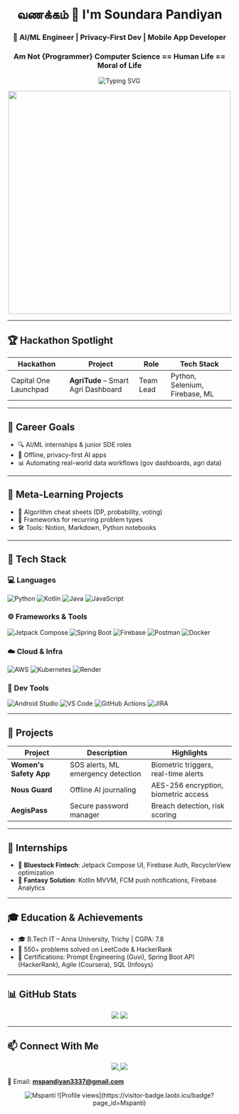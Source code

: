 <h1 align="center">வணக்கம் 🙏 I'm Soundara Pandiyan</h1>
<h3 align="center">🚀 AI/ML Engineer | Privacy-First Dev | Mobile App Developer </h3>
<h3 align="center"> Am Not {Programmer} Computer Science == Human Life  == Moral of Life  </h3>

<p align="center">
  <img src="https://readme-typing-svg.demolab.com?font=Fira+Code&weight=500&size=24&pause=1000&color=00F7FF&center=true&vCenter=true&width=600&lines=வணக்கம்+நான்+சௌந்தரா+பாண்டியன்;AI%2FML+Engineer+%7C+Privacy-First+Dev;AgriTude+Hackathon+Lead+🚀;Python+%7C+Selenium+%7C+Firebase+%7C+Docker+%7C+Postman" alt="Typing SVG" />
</p>

<p align="center">
  <img src="https://github.com/Anmol-Baranwal/Cool-GIFs-For-GitHub/blob/main/Assets/Coding%20Vibe.gif?raw=true" width="500"/>
</p>

---

## 🏆 Hackathon Spotlight

| Hackathon | Project | Role | Tech Stack |
|-----------|---------|------|------------|
| Capital One Launchpad | **AgriTude** – Smart Agri Dashboard | Team Lead | Python, Selenium, Firebase, ML |

---

## 🎯 Career Goals

- 🔍 AI/ML internships & junior SDE roles  
- 🧠 Offline, privacy-first AI apps  
- 📊 Automating real-world data workflows (gov dashboards, agri data)

---

## 🧪 Meta-Learning Projects

- 📘 Algorithm cheat sheets (DP, probability, voting)  
- 🧠 Frameworks for recurring problem types  
- 🛠️ Tools: Notion, Markdown, Python notebooks

---

## 🧰 Tech Stack

### 💻 Languages  
![Python](https://img.shields.io/badge/Python-FFD43B?style=for-the-badge&logo=python&logoColor=blue)
![Kotlin](https://img.shields.io/badge/Kotlin-7F52FF?style=for-the-badge&logo=kotlin&logoColor=white)
![Java](https://img.shields.io/badge/Java-ED8B00?style=for-the-badge&logo=openjdk&logoColor=white)
![JavaScript](https://img.shields.io/badge/JavaScript-F7DF1E?style=for-the-badge&logo=javascript&logoColor=black)

### ⚙️ Frameworks & Tools  
![Jetpack Compose](https://img.shields.io/badge/Jetpack_Compose-4285F4?style=for-the-badge&logo=jetpackcompose&logoColor=white)
![Spring Boot](https://img.shields.io/badge/Spring_Boot-6DB33F?style=for-the-badge&logo=springboot&logoColor=white)
![Firebase](https://img.shields.io/badge/Firebase-FFCA28?style=for-the-badge&logo=firebase&logoColor=black)
![Postman](https://img.shields.io/badge/Postman-FF6C37?style=for-the-badge&logo=postman&logoColor=white)
![Docker](https://img.shields.io/badge/Docker-2496ED?style=for-the-badge&logo=docker&logoColor=white)

### ☁️ Cloud & Infra  
![AWS](https://img.shields.io/badge/AWS-232F3E?style=for-the-badge&logo=amazonaws&logoColor=white)
![Kubernetes](https://img.shields.io/badge/Kubernetes-326CE5?style=for-the-badge&logo=kubernetes&logoColor=white)
![Render](https://img.shields.io/badge/Render-46E3B7?style=for-the-badge&logo=render&logoColor=black)

### 🧠 Dev Tools  
![Android Studio](https://img.shields.io/badge/Android_Studio-3DDC84?style=for-the-badge&logo=androidstudio&logoColor=white)
![VS Code](https://img.shields.io/badge/VS_Code-007ACC?style=for-the-badge&logo=visualstudiocode&logoColor=white)
![GitHub Actions](https://img.shields.io/badge/GitHub_Actions-2088FF?style=for-the-badge&logo=githubactions&logoColor=white)
![JIRA](https://img.shields.io/badge/JIRA-0052CC?style=for-the-badge&logo=jira&logoColor=white)

---

## 📱 Projects

| Project | Description | Highlights |
|--------|-------------|------------|
| **Women's Safety App** | SOS alerts, ML emergency detection | Biometric triggers, real-time alerts |
| **Nous Guard** | Offline AI journaling | AES-256 encryption, biometric access |
| **AegisPass** | Secure password manager | Breach detection, risk scoring |

---

## 💼 Internships

- 🧩 **Bluestock Fintech**: Jetpack Compose UI, Firebase Auth, RecyclerView optimization  
- 🔧 **Fantasy Solution**: Kotlin MVVM, FCM push notifications, Firebase Analytics

---

## 🎓 Education & Achievements

- 🎓 B.Tech IT – Anna University, Trichy | CGPA: 7.8  
- 🧠 550+ problems solved on LeetCode & HackerRank  
- 📜 Certifications: Prompt Engineering (Guvi), Spring Boot API (HackerRank), Agile (Coursera), SQL (Infosys)

---

## 📊 GitHub Stats

<p align="center">
  <img src="https://github-readme-stats.vercel.app/api?username=Mspanti&show_icons=true&theme=radical" />
  <img src="https://github-readme-streak-stats.herokuapp.com/?user=Mspanti&theme=radical" />
</p>

---

## 📫 Connect With Me

<p align="center">
  <a href="https://www.linkedin.com/in/soundara-pant">
    <img src="https://img.shields.io/badge/LinkedIn-0077B5?style=for-the-badge&logo=linkedin&logoColor=white" />
  </a>
  <a href="https://soundar-portfolio-sde.onrender.com/">
    <img src="https://img.shields.io/badge/Portfolio-000000?style=for-the-badge&logo=firefox&logoColor=white" />
  </a>
</p>

📧 Email: **mspandiyan3337@gmail.com**

<p align="center">
  <img src="https://komarev.com/ghpvc/?username=Mspanti&label=Profile%20views&color=0e75b6&style=flat" alt="Mspanti" />
  ![Profile views](https://visitor-badge.laobi.icu/badge?page_id=Mspanti)

</p>
